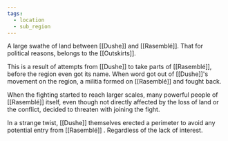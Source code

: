 ```yaml
---
tags:
  - location
  - sub_region
---
```

A large swathe of land between [[Dushe]] and [[Rasemblé]]. That for political reasons, belongs to the [[Outskirts]].

This is a result of attempts from [[Dushe]] to take parts of [[Rasemblé]], before the region even got its name. 
When word got out of [[Dushe]]'s movement on the region, a militia formed on [[Rasemblé]] and fought back.

When the fighting started to reach larger scales, many powerful people of [[Rasemblé]] itself, even though not directly affected by the loss of land or the conflict, decided to threaten with joining the fight.

In a strange twist, [[Dushe]] themselves erected a perimeter to avoid any potential entry from [[Rasemblé]] . Regardless of the lack of interest.